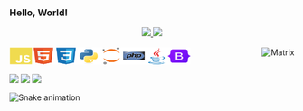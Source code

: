 ### Hello, World!

<div align="center">
  <a href="https://github.com/rafaelleitedasilva">
  <img height="150em" src="https://github-readme-stats.vercel.app/api?username=rafaelleitedasilva&show_icons=true&theme=dark&include_all_commits=true&count_private=true"/>
  <img height="150em" src="https://github-readme-stats.vercel.app/api/top-langs/?username=rafaelleitedasilva&layout=compact&langs_count=7&theme=dark"/>
  </a>
</div>  
  <div style="display: inline_block;" align="center" margin="auto"><br>
  <a style="text-decoration: none;" href="https://github.com/rafaelleitedasilva">
   <img align="left" alt="Rafael-Js" height="30" width="40" src="https://raw.githubusercontent.com/devicons/devicon/master/icons/javascript/javascript-plain.svg">
   <img align="left" alt="Rafael-HTML" height="30" width="40" src="https://raw.githubusercontent.com/devicons/devicon/master/icons/html5/html5-original.svg"> 
   <img align="left"  alt="Rafael-CSS" height="30" width="40" src="https://raw.githubusercontent.com/devicons/devicon/master/icons/css3/css3-original.svg">
   <img align="left" alt="Rafael-Python" height="30" width="40" src="https://raw.githubusercontent.com/devicons/devicon/master/icons/python/python-original.svg">
    <img align="left" alt="Rafael-jupyter" height="30" width="40" src="https://raw.githubusercontent.com/devicons/devicon/master/icons/jupyter/jupyter-original.svg">
    <img align="left" alt="Rafael-php" height="30" width="40" src="https://raw.githubusercontent.com/devicons/devicon/master/icons/php/php-original.svg">
    <img align="left" alt="Rafael-java" height="30" width="40" src="https://raw.githubusercontent.com/devicons/devicon/master/icons/java/java-original.svg">
    <img align="left" alt="Rafael-bootstrap" height="30" width="40" src="https://raw.githubusercontent.com/devicons/devicon/master/icons/bootstrap/bootstrap-original.svg">

    
    
  <img align="right" alt="Matrix" height="200" src="https://thumbs.gfycat.com/UnfitPitifulHoatzin-size_restricted.gif">
  </div>
  <br>
  
  ##
  
  <div>
  <a href="https://www.instagram.com/1car0_/" target="_blank"><img src="https://img.shields.io/badge/-Instagram-%23E4405F?style=for-the-badge&logo=instagram&logoColor=white" target="_blank"></a>
 <a href="mailto:rafael.leite.14@hotmail.com" target="_blank"><img src="https://img.shields.io/badge/Microsoft_Outlook-0078D4?style=for-the-badge&logo=microsoft-outlook&logoColor=white" target="_blank"></a> 
  <a href="https://www.linkedin.com/in/rafael-leite-da-silva-10654a222/" target="_blank"><img src="https://img.shields.io/badge/-LinkedIn-%230077B5?style=for-the-badge&logo=linkedin&logoColor=white" target="_blank"><a/>
    
  ![Snake animation](https://github.com/rafaelleitedasilva/rafaelleitedasilva/blob/output/github-contribution-grid-snake.svg)
    
  </div>
